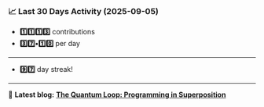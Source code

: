 <!--START_STATS-->
### 📈 Last 30 Days Activity (2025-09-05)  
- **1️⃣1️⃣1️⃣3️⃣** contributions  
- **3️⃣7️⃣•1️⃣0️⃣** per day
---
- **9️⃣7️⃣** day streak!
---
📝 **Latest blog:** [**The Quantum Loop: Programming in Superposition**](https://andriak.com/blog/quantum-loop)
<!--END_STATS-->
